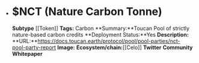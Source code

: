 - # $NCT (Nature Carbon Tonne)
  **Subtype** [[Token]]
  **Tags:** Carbon
  **Summary:**Toucan Pool of strictly nature-based carbon credits
  **Deployment Status:**Yes
  **Description:**
  **URL:**https://docs.toucan.earth/protocol/pool/pool-parties/nct-pool-party-report
  **Image:**
  **Ecosystem/chain:**[[Celo]]
  **Twitter**
  **Community**
  **Whitepaper**